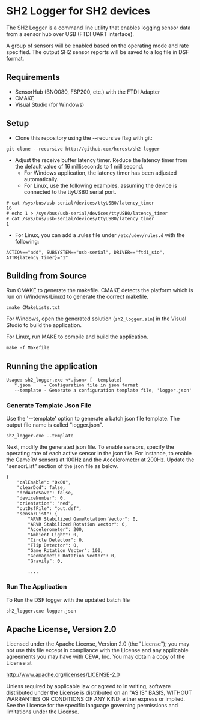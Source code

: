 # SH2 Logger for SH2 devices

The SH2 Logger is a command line utility that enables logging sensor data from a sensor hub over USB (FTDI UART interface).

A group of sensors will be enabled based on the operating mode and rate specified. 
The output SH2 sensor reports will be saved to a log file in DSF format.

## Requirements

* SensorHub (BNO080, FSP200, etc.) with the FTDI Adapter 
* CMAKE 
* Visual Studio (for Windows) 

## Setup

* Clone this repository using the --recursive flag with git:
```
git clone --recursive http://github.com/hcrest/sh2-logger
```

* Adjust the receive buffer latency timer. Reduce the latency timer from the default value of 16 milliseconds to 1 millisecond. 
  * For Windows application, the latency timer has been adjusted automatically. 
  * For Linux, use the following examples, assuming the device is connected to the ttyUSB0 serial port.
```
# cat /sys/bus/usb-serial/devices/ttyUSB0/latency_timer
16
# echo 1 > /sys/bus/usb-serial/devices/ttyUSB0/latency_timer
# cat /sys/bus/usb-serial/devices/ttyUSB0/latency_timer
1
```
  * For Linux, you can add a .rules file under `/etc/udev/rules.d` with
    the following: 
```
ACTION=="add", SUBSYSTEM=="usb-serial", DRIVER=="ftdi_sio", ATTR{latency_timer}="1"
```

## Building from Source

Run CMAKE to generate the makefile. CMAKE detects the platform which is run on (Windows/Linux) to generate the correct makefile.
```
cmake CMakeLists.txt
```

For Windows, open the generated solution (`sh2_logger.sln`) in the Visual Studio to build the application.

For Linux, run MAKE to compile and build the application.
```
make -f Makefile
```

## Running the application
```
Usage: sh2_logger.exe <*.json> [--template]
   *.json     - Configuration file in json format
   --template - Generate a configuration template file, 'logger.json'
```

### Generate Template Json File
Use the '--template' option to generate a batch json file template. The output file name is called "logger.json".
```
sh2_logger.exe --template
```

Next, modify the generated json file. To enable sensors, specify the operating rate of each active sensor in the json file. 
For instance, to enable the GameRV sensors at 100Hz and the Accelerometer at 200Hz. Update the "sensorList" section of the json file as below.
```
{
    "calEnable": "0x00",
    "clearDcd": false,
    "dcdAutoSave": false,
    "deviceNumber": 0,
    "orientation": "ned",
    "outDsfFile": "out.dsf",
    "sensorList": {
        "ARVR Stabilized GameRotation Vector": 0,
        "ARVR Stabilized Rotation Vector": 0,
        "Accelerometer": 200,
        "Ambient Light": 0,
        "Circle Detector": 0,
        "Flip Detector": 0,
        "Game Rotation Vector": 100,
        "Geomagnetic Rotation Vector": 0,
        "Gravity": 0,
		
		....
```

### Run The Application
To Run the DSF logger with the updated batch file
```
sh2_logger.exe logger.json
```

## Apache License, Version 2.0

Licensed under the Apache License, Version 2.0 (the "License");
you may not use this file except in compliance with the License and
any applicable agreements you may have with CEVA, Inc.
You may obtain a copy of the License at

  http://www.apache.org/licenses/LICENSE-2.0

Unless required by applicable law or agreed to in writing, software
distributed under the License is distributed on an "AS IS" BASIS,
WITHOUT WARRANTIES OR CONDITIONS OF ANY KIND, either express or implied.
See the License for the specific language governing permissions and
limitations under the License.
